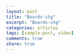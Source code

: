 ```yaml
---
layout: post
title: "Boards-stg"
excerpt: "Boards-stg"
categories: articles
tags: [sample-post, video]
comments: true
share: true
---
```

<div class="apester-board" channel-id="5ec3a9e4bbd85ec5b36efc4e" height="700"></div>
<script async src="https://static.stg.apester.com/js/sdk/latest/apester-sdk.js"></script>

